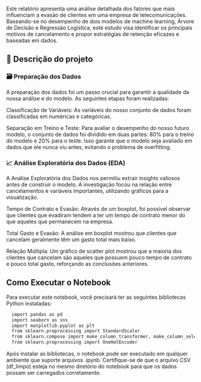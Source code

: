 Este relatório apresenta uma análise detalhada dos fatores que mais influenciam a evasão de clientes em uma empresa de telecomunicações. Baseando-se no desempenho de dois modelos de machine learning, Árvore de Decisão e Regressão Logística, este estudo visa identificar os principais motivos de cancelamento e propor estratégias de retenção eficazes e baseadas em dados.

## 📓 Descrição do projeto
### 🗃️ Preparação dos Dados
A preparação dos dados foi um passo crucial para garantir a qualidade da nossa análise e do modelo. As seguintes etapas foram realizadas:

Classificação de Variáveis: As variáveis do nosso conjunto de dados foram classificadas em numéricas e categóricas.

Separação em Treino e Teste: Para avaliar o desempenho do nosso futuro modelo, o conjunto de dados foi dividido em duas partes: 80% para o treino do modelo e 20% para o teste. Isso garante que o modelo seja avaliado em dados que ele nunca viu antes, evitando o problema de overfitting.

### 📈 Análise Exploratória dos Dados (EDA)
A Análise Exploratória dos Dados nos permitiu extrair insights valiosos antes de construir o modelo. A investigação focou na relação entre cancelamentos e variáveis importantes, utilizando gráficos para a visualização.

Tempo de Contrato e Evasão: Através de um boxplot, foi possível observar que clientes que evadiram tendem a ter um tempo de contrato menor do que aqueles que permanecem na empresa.

Total Gasto e Evasão: A análise em boxplot mostrou que clientes que cancelam geralmente têm um gasto total mais baixo.

Relação Múltipla: Um gráfico de scatter plot mostrou que a maioria dos clientes que cancelam são aqueles que possuem pouco tempo de contrato e pouco total gasto, reforçando as conclusões anteriores.

## Como Executar o Notebook

Para executar este notebook, você precisará ter as seguintes bibliotecas Python instaladas:

```bash
  import pandas as pd
  import seaborn as sns
  import matplotlib.pyplot as plt
  from sklearn.preprocessing import StandardScaler
  from sklearn.compose import make_column_transformer, make_column_selector
  from sklearn.preprocessing import OneHotEncoder
```
Após instalar as bibliotecas, o notebook pode ser executado em qualquer ambiente que suporte arquivos .ipynb. Certifique-se de que o arquivo CSV (df_limpo) esteja no mesmo diretório do notebook para que os dados possam ser carregados corretamente.
